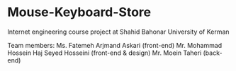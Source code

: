 # Mouse-Keyboard-Store
Internet engineering course project at Shahid Bahonar University of Kerman

Team members:
Ms. Fatemeh Arjmand Askari (front-end)
Mr. Mohammad Hossein Haj Seyed Hosseini (front-end & design)
Mr. Moein Taheri (back-end)
